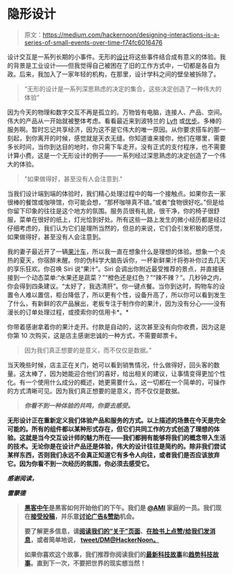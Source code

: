 # 隐形设计

> 原文：<https://medium.com/hackernoon/designing-interactions-is-a-series-of-small-events-over-time-f74fc6016476>

设计交互是一系列长期的小事件。无形的[设计](https://hackernoon.com/tagged/design)将这些事件结合成有意义的体验。我的背景是工业设计——但我觉得自己被困在了旧的工作方式中，一切都是各自为政。后来，我加入了一家年轻的机构，在那里，设计学科之间的壁垒被拆除了。

> “无形的设计是一系列深思熟虑的决定的集合，这些决定创造了一种伟大的体验”

因为今天的物理和数字交互不再是孤立的。万物皆有电脑，连接人、产品、空间。伟大的产品从一开始就被整体考虑。看看最近来到波特兰的 [Lyft](https://medium.com/u/54708edc644b?source=post_page-----f74fc6016476--------------------------------) 或[优步](https://medium.com/u/b97b1b381b5a?source=post_page-----f74fc6016476--------------------------------)。多棒的服务啊。暂时忘记共享经济，因为这不是它伟大的唯一原因。从你要求搭车的那一刻起，到你离开的时候，感觉就是天衣无缝。你知道谁来接你，他们在哪里，需要多长时间，当你到达目的地时，你只需下车走开。没有正式的支付程序，也不需要计算小费。这是一个无形设计的例子——一系列经过深思熟虑的决定创造了一个伟大的体验。

> "如果做得好，甚至没有人会注意到."

当我们设计端到端的体验时，我们精心处理过程中的每一个接触点。如果你去一家很棒的餐馆或咖啡馆，你可能会想，“那杯咖啡真不错。”或者“食物很好吃。”但是给你留下印象的往往是这个地方的氛围。服务员很有礼貌，很干净，你的椅子很舒服，菜单在很好的纸上，灯光恰到好处。所有这些一路上发生的微小经历都是经过仔细考虑的，我们认为它们是理所当然的，但总的来说，它们会引发积极的感觉，如果做得好，甚至没有人会注意到。

我的妻子最近开了一辆[果汁车](http://twitter.com/slowsqueeze)，所以我一直在想象什么是理想的体验。想象一个炎热的夏天，你宿醉未醒。你的伪科学大脑告诉你，一杯新鲜果汁将弥补你过去几天的享乐狂欢。你召唤 Siri 说“果汁”。Siri 会调出你附近最受推荐的景点，并直接链接到一个动态菜单:“水果还是蔬菜？”“橙色还是红色？”“辣不辣？”。几秒钟之内，你会得到四条建议。“太好了，我选清肝”。你一键点餐。当你到达时，购物车的设置令人难以置信，柜台降低了，所以更有个性，设备升高了，所以你可以看到发生了什么，有新鲜的农产品展出，老板专注于制作你的果汁，因为没有分心——没有漫长的订单处理过程，或摸索你的信用卡*。*

你带着感谢拿着你的果汁走开。付款是自动的，这次甚至没有向你收费，因为这是你第 10 次购买，这是店主感谢忠诚的一种方式，不需要邮票卡。

> 因为我们真正想要的是意义，而不仅仅是数据。”

当天晚些时候，店主正在关门，她可以看到销售情况，什么做得好，回头客的数量。这太棒了，因为她能迎合他们的喜好，给出相关的建议，让事情变得更加个性化。有一个使用什么成分的概述，她更需要什么，这一切都在一个简单的，可操作的方式清晰可见。因为我们真正想要的是意义，而不仅仅是数据。

> ***你看不到一种体验的共鸣，你要去感受。***

**无形设计正在重新定义我们体验产品和服务的方式。以上描述的场景在今天是完全可能的。所有的组件都以某种形式存在，但它们共同工作的方式创造了理想的体验。这就是当今交互设计师的魅力所在——我们都拥有能够将我们的概念带入生活的技术。无论你是在设计产品还是体验，伟大的设计往往是简约的。除非我们尝试某样东西，否则我们永远不会真正知道它有多令人向往，或者我们是否应该放弃它。因为你看不到一次经历的氛围，你必须去感受它。**

***感谢阅读，***

***雷蒙德***

> **[黑客中午](http://bit.ly/Hackernoon)是黑客如何开始他们的下午。我们是 [@AMI](http://bit.ly/atAMIatAMI) 家庭的一员。我们现在[接受投稿](http://bit.ly/hackernoonsubmission)，并乐意[讨论广告&赞助](mailto:partners@amipublications.com)机会。**
> 
> **要了解更多信息，请[阅读我们的“关于”页面](https://goo.gl/4ofytp)、[在脸书上点赞/给我们发消息](http://bit.ly/HackernoonFB)，或者简单地说， [tweet/DM@HackerNoon。](https://goo.gl/k7XYbx)**
> 
> **如果你喜欢这个故事，我们推荐你阅读我们的[最新科技故事](http://bit.ly/hackernoonlatestt)和[趋势科技故事](https://hackernoon.com/trending)。直到下一次，不要把世界的现实想当然！**